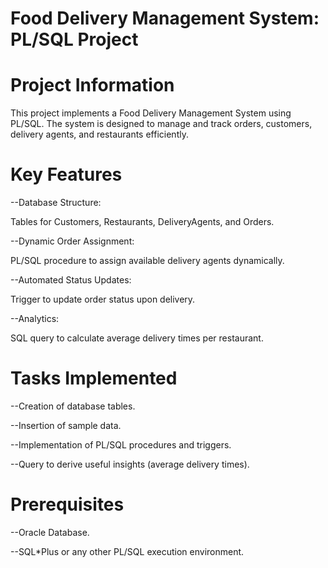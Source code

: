 # Food Delivery Management System: PL/SQL Project

# Project Information

This project implements a Food Delivery Management System using PL/SQL. The system is designed to manage and track orders, customers, delivery agents, and restaurants efficiently.

# Key Features

--Database Structure:

Tables for Customers, Restaurants, DeliveryAgents, and Orders.

--Dynamic Order Assignment:

PL/SQL procedure to assign available delivery agents dynamically.

--Automated Status Updates:

Trigger to update order status upon delivery.

--Analytics:

SQL query to calculate average delivery times per restaurant.

# Tasks Implemented

--Creation of database tables.

--Insertion of sample data.

--Implementation of PL/SQL procedures and triggers.

--Query to derive useful insights (average delivery times).

# Prerequisites

--Oracle Database.

--SQL*Plus or any other PL/SQL execution environment.

